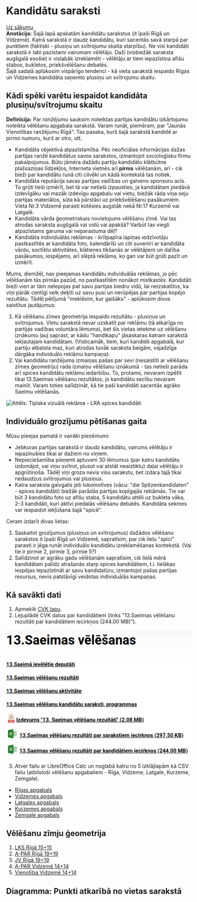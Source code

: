 # Kandidātu saraksti

[Uz sākumu](http://85.254.250.28/downloads1/zpd-election-ads/)  
**Anotācija:** Šajā lapā apskatām kandidātu sarakstus 
(it īpaši Rīgā un Vidzemē). Katrā sarakstā ir daudz kandidātu, 
kuri sacentās savā starpā par punktiem (faktiski - 
plusiņu un svītrojumu skaita starpību). Ne visi kandidāti sarakstā ir 
labi pazīstami vairumam vēlētāju. Daži (visbiežāk saraksta augšgalā esošie) 
ir vislabāk izreklamēti - vēlētāju ar tiem iepazīstina afišu stabos, bukletos, 
priekšvēlēšanu debatēs.  
Šajā sadaļā aplūkosim vispārīgo tendenci - kā vieta sarakstā iespaido 
Rīgas un Vidzemes kandidāta saņemto plusiņu un svītrojumu skaitu.

## Kādi spēki varētu iespaidot kandidāta plusiņu/svītrojumu skaitu

**Definīcija:** Par *ranžējumu* sauksim noteiktas partijas 
kandidātu izkārtojumu noteikta vēlēšanu apgabala sarakstā. 
Varam runāt, piemēram, par "Jaunās Vienotības ranžējumu Rīgā". 
Tas pasaka, kurš šajā sarakstā kandidē ar pirmo numuru, kurš 
ar otro, utt. 

* Kandidāta objektīvā atpazīstamība. Pēc neoficiālas informācijas dažas
partijas ranžē kandidātus savos sarakstos, izmantojot socioloģisku firmu 
pakalpojumus. Būtu jāmēra dažādu partiju kandidātu 
klātbūtne plašsaziņas līdzekļos, Interneta vietnēs arī **pirms** vēlēšanām, 
arī - cik bieži par kandidātu runā citi cilvēki un kādā kontekstā tas notiek.
* Kandidāta reputācija savas partijas vadības un galveno sponsoru acīs. 
To grūti tieši izmērīt, bet tā var netieši izpausties, ja kandidātam 
piedāvā izdevīgāku vai mazāk izdevīgu apgabalu vai vietu, biežāk rāda viņa
seju partijas materiālos, sūta kā pārstāvi uz priekšvēlēšanu pasākumiem. 
Vieta Nr.3 Vidzemē parasti kotēsies augstāk nekā 
Nr.17 Kurzemē vai Latgalē.
* Kandidāta vārda ģeometriskais novietojums vēlēšanu zīmē. 
Vai tas atrodas saraksta augšgalā vai vidū vai apakšā? 
Varbūt tas viegli atpazīstams garuma vai neparastuma dēļ? 
* Kandidāta individuālās reklāmas - krītpapīra lapiņas iedzīvotāju 
pastkastītēs ar kandidāta foto, kalendārīši un citi suvenīri ar kandidāta
vārdu, soctīklu aktivitātes, klātienes tikšanās ar vēlētājiem un dalība pasākumos, iespējams, 
arī slēptā reklāma, ko gan var būt grūti pazīt un izmērīt. 

Mums, diemžēl, nav pieejamas kandidātu individuālās reklāmas, jo pēc vēlēšanām 
tās pirmās pazūd, no pastkastītēm nonākot mistkastēs. 
Kandidāti bieži vien ar tām nelepojas pat savu partijas
biedru vidū, lai neizskatītos, ka viņi pārāk centīgi velk deķīti uz savu pusi un 
nerūpējas par partijas kopējo rezultātu.
Tādēļ pētījumā "meklēsim, kur gaišāks" - aplūkosim divus saistītus jautājumus: 

1. Kā vēlēšanu zīmes ģeometrija iespaido rezultātu - plusiņus un svītrojumus. 
Vietu sarakstā nevar uzskatīt par reklāmu (tā atkarīga no partijas vadības
voluntāra lēmuma), bet šīs vietas ietekme uz vēlēšanu iznākumu ļauj 
saprast, ar kādu "handikapu" jāsaskaras katram sarakstā iekļautajam kandidātam. 
(Visticamāk, tiem, kuri kandidē apgabalā, kur partiju atbalsta maz, kuri 
atrodas tuvāk saraksta beigām, vajadzīga dārgāka individuālo reklāmu kampaņa). 
2. Vai kandidātu ranžējuma izmaiņas pašas par sevi (nesaistīti ar vēlēšanu 
zīmes ģeometriju) rada izmaiņu vēlēšanu iznākumā - tas netieši parāda 
arī spices kandidātu reklāmu iedarbību. To, protams, nevaram 
izpētīt tikai 13.Saeimas vēlēšanu rezultātos, jo kandidātu secību nevaram 
mainīt. Varam toties salīdzināt, kā tie paši kandidāti sacentās agrāko 
Saeimu vēlēšanās. 

![Attēls: Tipiska vizuālā reklāma - LRA spices kandidāti](candidates/lra-spice.jpng)

## Individuālo grozījumu pētīšanas gaita

Mūsu pieejas pamatā ir vairāki pieņēmumi: 

* Jebkuras partijas sarakstā ir daudz kandidātu, 
vairums vēlētāju ir iepazinušies tikai ar dažiem no viņiem. 
* Nepieciešamība pieņemt aptuveni 30 lēmumus (par katru kandidātu 
izdomājot, vai viņu svītrot, plusot vai atstāt neaiztiktu) 
daļai vēlētāju ir apgrūtinoša. Tādēļ viņi groza nevis visu sarakstu, 
bet izdara tajā tikai nedaudzus svītrojumus vai plusiņus.
* Katra saraksta galvgalis jeb lokomotīves (vācu: "die Spitzenkandidaten" - 
spices kandidāti) biežāk parādās partijas kopīgajās reklāmās. Tie 
var būt 3 kandidātu foto uz afišu staba, 5 kandidātu attēli uz bukleta vāka, 
2-3 kandidāti, kuri aktīvi piedalās vēlēšanu debatēs. 
Kandidāta sekmes var iespaidot iekļūšana šajā "spicē". 

Ceram izdarīt divas lietas: 

1. Saskaitot grozījumus (plusiņus un svītrojumus) dažādos vēlēšanu sarakstos
it īpaši Rīgā un Vidzemē, sapratīsim, par cik lielu "spici" parasti ir jēga
runāt individuālo kandidātu izreklamēšanas kontekstā. 
(Vai tie ir pirmie 2, pirmie 3, pirmie 5?)
2. Salīdzinot ar agrāku gadu vēlēšanām sapratīsim, cik lielā mērā kandidātam palīdz
atrašanās starp spices kandidātiem, t.i. lielākas iespējas iepazīstināt 
ar savu kandidatūru, izmantojot pašas partijas resursus, nevis 
patstāvīgi veidotas individuālās kampaņas.

## Kā savākti dati

1. Apmeklē [CVK lapu](https://www.cvk.lv/lv/velesanas/saeimas-velesanas/13-saeimas-velesanas).
2. Lejuplādē CVK datus par kandidātiem (links "13.Saeimas vēlēšanu
rezultāti par kandidātiem iecirkņos (244.00 MB)").

![Kā savākt datus no CVK](candidates/candidate-data-download.png)

3. Atver failu ar LibreOffice Calc un noglabā katru no 5 izklājlapām kā CSV failu
(atbilstoši vēlēšanu apgabaliem - Rīga, Vidzeme, Latgale, Kurzeme, Zemgale). 

* [Rīgas apgabals](candidates/riga-plusi-svitrojumi.csv)
* [Vidzemes apgabals](candidates/vidzeme-plusi-svitrojumi.csv)
* [Latgales apgabals](candidates/latgale-plusi-svitrojumi.csv)
* [Kurzemes apgabals](candidates/kurzeme-plusi-svitrojumi.csv)
* [Zemgale apgabals](candidates/zemgale-plusi-svitrojumi.csv)


## Vēlēšanu zīmju ģeometrija

1. [LKS Rīgā 15+15](candidates/lks-riga.jpg)
2. [A-PAR Rīgā 19+19](candidates/a-par-riga.jpg)
3. [JV Rīgā 19+19](candidates/jv-riga.jpg)
4. [A-PAR Vidzemē 14+14](candidates/a-par-vidzeme.jpg)
5. [Vienotība Vidzemē 14+14](candidates/jv-vidzeme.jpg)


## Diagramma: Punkti atkarībā no vietas sarakstā


